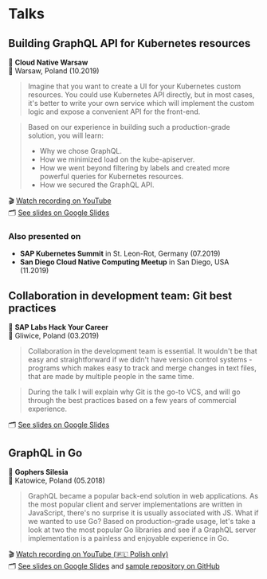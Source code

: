 # Talks

## Building GraphQL API for Kubernetes resources

💬 **Cloud Native Warsaw** <br/>
📍 Warsaw, Poland (10.2019)

> Imagine that you want to create a UI for your Kubernetes custom resources. You could use Kubernetes API directly, but in most cases, it's better to write your own service which will implement the custom logic and expose a convenient API for the front-end.

> Based on our experience in building such a production-grade solution, you will learn:
> - Why we chose GraphQL.
> - How we minimized load on the kube-apiserver.
> - How we went beyond filtering by labels and created more powerful queries for Kubernetes resources.
> - How we secured the GraphQL API.

🎬 [Watch recording on YouTube](https://www.youtube.com/watch?v=u_hRoDvKC6Q) <br/>
🗂️ [See slides on Google Slides](https://docs.google.com/presentation/d/1tcm6lH5Z8-El5A-kyHttIm_jJ92WPyPZ5ZQempA6vJQ/edit)

### Also presented on
- **SAP Kubernetes Summit** in St. Leon-Rot, Germany (07.2019)
- **San Diego Cloud Native Computing Meetup** in San Diego, USA (11.2019)

## Collaboration in development team: Git best practices

💬 **SAP Labs Hack Your Career** <br/>
📍 Gliwice, Poland (03.2019)

> Collaboration in the development team is essential. It wouldn't be that easy and straightforward if we didn't have version control systems - programs which makes easy to track and merge changes in text files, that are made by multiple people in the same time.

> During the talk I will explain why Git is the go-to VCS, and will go through the best practices based on a few years of commercial experience.

🗂️ [See slides on Google Slides](https://docs.google.com/presentation/d/12Izhj479oZ7ilDsAgljwBBHXt4_cPsX120QZtf1hIA4/edit)

## GraphQL in Go

💬 **Gophers Silesia** <br/>
📍 Katowice, Poland (05.2018)

> GraphQL became a popular back-end solution in web applications. As the most popular client and server implementations are written in JavaScript, there's no surprise it is usually associated with JS. What if we wanted to use Go? Based on production-grade usage, let's take a look at two the most popular Go libraries and see if a GraphQL server implementation is a painless and enjoyable experience in Go.

🎬 [Watch recording on YouTube (🇵🇱 Polish only)](https://www.youtube.com/watch?v=NjFXLbJvZmQ) <br/>
🗂️ [See slides on Google Slides](https://docs.google.com/presentation/d/1v6H21vHMd_rAZ9qjXcags2dMR2OYR-kQkarNVJZxbOs/edit) and [sample repository on GitHub](https://github.com/pkosiec/golang-graphql-samples)
